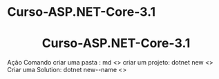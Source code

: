 # Curso-ASP.NET-Core-3.1
<h1 align="center">Curso-ASP.NET-Core-3.1</h1>
Ação                  Comando    
  criar uma pasta :   md <<nome>>
  criar um projeto:   dotnet new <<tipo projeto>>
  Criar uma Solution: dotnet new--name <<Nome>>
  
	
	
	
	
	
	
	
	
	
	
	
